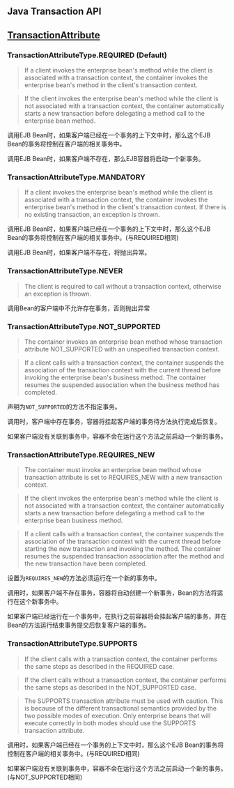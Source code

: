 ## Java Transaction API

## [TransactionAttribute](http://docs.oracle.com/javaee/7/api/javax/ejb/TransactionAttribute.html)

### TransactionAttributeType.REQUIRED (Default)
> If a client invokes the enterprise bean's method while the client is associated with a transaction context, the container invokes the enterprise bean's method in the client's transaction context.

> If the client invokes the enterprise bean's method while the client is not associated with a transaction context, the container automatically starts a new transaction before delegating a method call to the enterprise bean method.

调用EJB Bean时，如果客户端已经在一个事务的上下文中时，那么这个EJB Bean的事务将控制在客户端的相关事务中。

调用EJB Bean时，如果客户端不存在，那么EJB容器将启动一个新事务。

### TransactionAttributeType.MANDATORY
> If a client invokes the enterprise bean's method while the client is associated with a transaction context, the container invokes the enterprise bean's method in the client's transaction context.
If there is no existing transaction, an exception is thrown.

调用EJB Bean时，如果客户端已经在一个事务的上下文中时，那么这个EJB Bean的事务将控制在客户端的相关事务中。(与REQUIRED相同)

调用EJB Bean时，如果客户端不存在，将抛出异常。

### TransactionAttributeType.NEVER
> The client is required to call without a transaction context, otherwise an exception is thrown.

调用Bean的客户端中不允许存在事务，否则抛出异常

### TransactionAttributeType.NOT_SUPPORTED
> The container invokes an enterprise bean method whose transaction attribute NOT_SUPPORTED with an unspecified transaction context.

> If a client calls with a transaction context, the container suspends the association of the transaction context with the current thread before invoking the enterprise bean's business method. The container resumes the suspended association when the business method has completed.

声明为`NOT_SUPPORTED`的方法不指定事务。

调用时，客户端中存在事务，容器将挂起客户端的事务待方法执行完成后恢复。

如果客户端没有关联到事务中，容器不会在运行这个方法之前启动一个新的事务。

### TransactionAttributeType.REQUIRES_NEW
> The container must invoke an enterprise bean method whose transaction attribute is set to REQUIRES_NEW with a new transaction context.

> If the client invokes the enterprise bean's method while the client is not associated with a transaction context, the container automatically starts a new transaction before delegating a method call to the enterprise bean business method.

> If a client calls with a transaction context, the container suspends the association of the transaction context with the current thread before starting the new transaction and invoking the method. The container resumes the suspended transaction association after the method and the new transaction have been completed.

设置为`REQUIRES_NEW`的方法必须运行在一个新的事务中。

调用时，如果客户端不存在事务，容器将自动创建一个新事务，Bean的方法将运行在这个新事务中。

如果客户端已经运行在一个事务中，在执行之前容器将会挂起客户端的事务，并在Bean的方法运行结束事务提交后恢复客户端的事务。


### TransactionAttributeType.SUPPORTS
> If the client calls with a transaction context, the container performs the same steps as described in the REQUIRED case.

> If the client calls without a transaction context, the container performs the same steps as described in the NOT_SUPPORTED case.

> The SUPPORTS transaction attribute must be used with caution. This is because of the different transactional semantics provided by the two possible modes of execution. Only enterprise beans that will execute correctly in both modes should use the SUPPORTS transaction attribute.

调用时，如果客户端已经在一个事务的上下文中时，那么这个EJB Bean的事务将控制在客户端的相关事务中。(与REQUIRED相同)

如果客户端没有关联到事务中，容器不会在运行这个方法之前启动一个新的事务。(与NOT_SUPPORTED相同)
